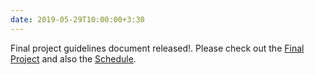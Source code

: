```yaml
---
date: 2019-05-29T10:00:00+3:30
---
```

Final project guidelines document released!. Please check out the [Final Project](final_project/) and also the [Schedule](schedule/).
